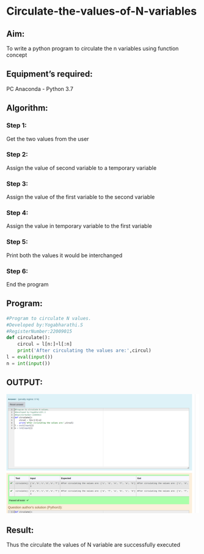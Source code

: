 # Circulate-the-values-of-N-variables
## Aim:
To write a python program to circulate the n variables using function concept

## Equipment’s required:
PC
Anaconda - Python 3.7

## Algorithm: 
### Step 1:
Get the two values from the user
### Step 2:
Assign the value of second variable to a temporary variable 
### Step 3: 
Assign the value of the first variable to the second variable
### Step 4: 
Assign the value in temporary variable to the first variable
### Step 5: 
Print both the values it would be interchanged
### Step 6: 
End the program

## Program:
```python
#Program to circulate N values.
#Developed by:Yogabharathi.S 
#RegisterNumber:22009015
def circulate():
    circul = l[n:]+l[:n]
    print('After circulating the values are:',circul)
l = eval(input())
n = int(input())
```
## OUTPUT:
![output](circulate.png)

## Result:
Thus the circulate the values of N variable are successfully executed
